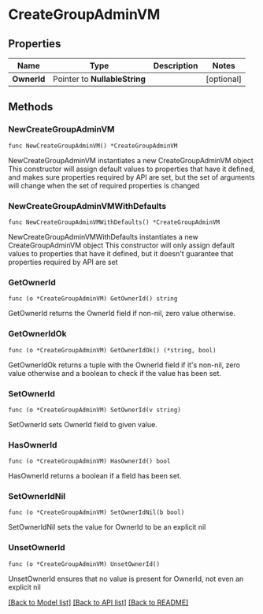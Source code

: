 # CreateGroupAdminVM

## Properties

Name | Type | Description | Notes
------------ | ------------- | ------------- | -------------
**OwnerId** | Pointer to **NullableString** |  | [optional] 

## Methods

### NewCreateGroupAdminVM

`func NewCreateGroupAdminVM() *CreateGroupAdminVM`

NewCreateGroupAdminVM instantiates a new CreateGroupAdminVM object
This constructor will assign default values to properties that have it defined,
and makes sure properties required by API are set, but the set of arguments
will change when the set of required properties is changed

### NewCreateGroupAdminVMWithDefaults

`func NewCreateGroupAdminVMWithDefaults() *CreateGroupAdminVM`

NewCreateGroupAdminVMWithDefaults instantiates a new CreateGroupAdminVM object
This constructor will only assign default values to properties that have it defined,
but it doesn't guarantee that properties required by API are set

### GetOwnerId

`func (o *CreateGroupAdminVM) GetOwnerId() string`

GetOwnerId returns the OwnerId field if non-nil, zero value otherwise.

### GetOwnerIdOk

`func (o *CreateGroupAdminVM) GetOwnerIdOk() (*string, bool)`

GetOwnerIdOk returns a tuple with the OwnerId field if it's non-nil, zero value otherwise
and a boolean to check if the value has been set.

### SetOwnerId

`func (o *CreateGroupAdminVM) SetOwnerId(v string)`

SetOwnerId sets OwnerId field to given value.

### HasOwnerId

`func (o *CreateGroupAdminVM) HasOwnerId() bool`

HasOwnerId returns a boolean if a field has been set.

### SetOwnerIdNil

`func (o *CreateGroupAdminVM) SetOwnerIdNil(b bool)`

 SetOwnerIdNil sets the value for OwnerId to be an explicit nil

### UnsetOwnerId
`func (o *CreateGroupAdminVM) UnsetOwnerId()`

UnsetOwnerId ensures that no value is present for OwnerId, not even an explicit nil

[[Back to Model list]](../README.md#documentation-for-models) [[Back to API list]](../README.md#documentation-for-api-endpoints) [[Back to README]](../README.md)


